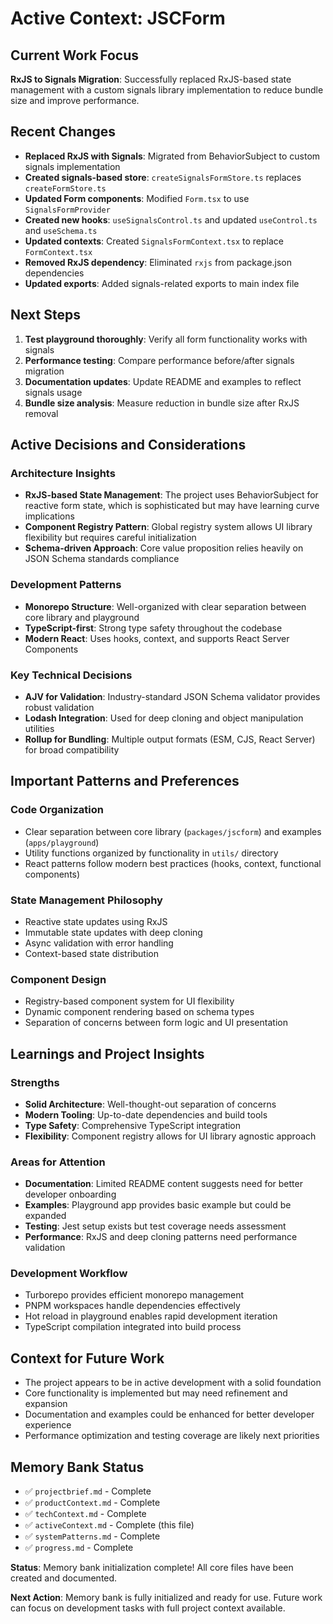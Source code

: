 # Active Context: JSCForm

## Current Work Focus
**RxJS to Signals Migration**: Successfully replaced RxJS-based state management with a custom signals library implementation to reduce bundle size and improve performance.

## Recent Changes
- **Replaced RxJS with Signals**: Migrated from BehaviorSubject to custom signals implementation
- **Created signals-based store**: `createSignalsFormStore.ts` replaces `createFormStore.ts`
- **Updated Form components**: Modified `Form.tsx` to use `SignalsFormProvider`
- **Created new hooks**: `useSignalsControl.ts` and updated `useControl.ts` and `useSchema.ts`
- **Updated contexts**: Created `SignalsFormContext.tsx` to replace `FormContext.tsx`
- **Removed RxJS dependency**: Eliminated `rxjs` from package.json dependencies
- **Updated exports**: Added signals-related exports to main index file

## Next Steps
1. **Test playground thoroughly**: Verify all form functionality works with signals
2. **Performance testing**: Compare performance before/after signals migration
3. **Documentation updates**: Update README and examples to reflect signals usage
4. **Bundle size analysis**: Measure reduction in bundle size after RxJS removal

## Active Decisions and Considerations

### Architecture Insights
- **RxJS-based State Management**: The project uses BehaviorSubject for reactive form state, which is sophisticated but may have learning curve implications
- **Component Registry Pattern**: Global registry system allows UI library flexibility but requires careful initialization
- **Schema-driven Approach**: Core value proposition relies heavily on JSON Schema standards compliance

### Development Patterns
- **Monorepo Structure**: Well-organized with clear separation between core library and playground
- **TypeScript-first**: Strong type safety throughout the codebase
- **Modern React**: Uses hooks, context, and supports React Server Components

### Key Technical Decisions
- **AJV for Validation**: Industry-standard JSON Schema validator provides robust validation
- **Lodash Integration**: Used for deep cloning and object manipulation utilities
- **Rollup for Bundling**: Multiple output formats (ESM, CJS, React Server) for broad compatibility

## Important Patterns and Preferences

### Code Organization
- Clear separation between core library (`packages/jscform`) and examples (`apps/playground`)
- Utility functions organized by functionality in `utils/` directory
- React patterns follow modern best practices (hooks, context, functional components)

### State Management Philosophy
- Reactive state updates using RxJS
- Immutable state updates with deep cloning
- Async validation with error handling
- Context-based state distribution

### Component Design
- Registry-based component system for UI flexibility
- Dynamic component rendering based on schema types
- Separation of concerns between form logic and UI presentation

## Learnings and Project Insights

### Strengths
- **Solid Architecture**: Well-thought-out separation of concerns
- **Modern Tooling**: Up-to-date dependencies and build tools
- **Type Safety**: Comprehensive TypeScript integration
- **Flexibility**: Component registry allows for UI library agnostic approach

### Areas for Attention
- **Documentation**: Limited README content suggests need for better developer onboarding
- **Examples**: Playground app provides basic example but could be expanded
- **Testing**: Jest setup exists but test coverage needs assessment
- **Performance**: RxJS and deep cloning patterns need performance validation

### Development Workflow
- Turborepo provides efficient monorepo management
- PNPM workspaces handle dependencies effectively
- Hot reload in playground enables rapid development iteration
- TypeScript compilation integrated into build process

## Context for Future Work
- The project appears to be in active development with a solid foundation
- Core functionality is implemented but may need refinement and expansion
- Documentation and examples could be enhanced for better developer experience
- Performance optimization and testing coverage are likely next priorities

## Memory Bank Status
- ✅ `projectbrief.md` - Complete
- ✅ `productContext.md` - Complete  
- ✅ `techContext.md` - Complete
- ✅ `activeContext.md` - Complete (this file)
- ✅ `systemPatterns.md` - Complete
- ✅ `progress.md` - Complete

**Status**: Memory bank initialization complete! All core files have been created and documented.

**Next Action**: Memory bank is fully initialized and ready for use. Future work can focus on development tasks with full project context available.
